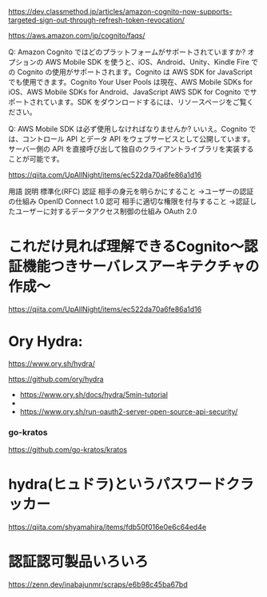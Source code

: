 https://dev.classmethod.jp/articles/amazon-cognito-now-supports-targeted-sign-out-through-refresh-token-revocation/

https://aws.amazon.com/jp/cognito/faqs/

Q: Amazon Cognito ではどのプラットフォームがサポートされていますか?
オプションの AWS Mobile SDK を使うと、iOS、Android、Unity、Kindle Fire での Cognito の使用がサポートされます。Cognito は AWS SDK for JavaScript でも使用できます。Cognito Your User Pools は現在、AWS Mobile SDKs for iOS、AWS Mobile SDKs for Android、JavaScript AWS SDK for Cognito でサポートされています。SDK をダウンロードするには、リソースページをご覧ください。

Q: AWS Mobile SDK は必ず使用しなければなりませんか?
いいえ。Cognito では、コントロール API とデータ API をウェブサービスとして公開しています。サーバー側の API を直接呼び出して独自のクライアントライブラリを実装することが可能です。


https://qiita.com/UpAllNight/items/ec522da70a6fe86a1d16

用語	説明	標準化(RFC)
認証	相手の身元を明らかにすること
→ユーザーの認証の仕組み	OpenID Connect 1.0
認可	相手に適切な権限を付与すること
→認証したユーザーに対するデータアクセス制御の仕組み	OAuth 2.0
# これだけ見れば理解できるCognito〜認証機能つきサーバレスアーキテクチャの作成〜
https://qiita.com/UpAllNight/items/ec522da70a6fe86a1d16


# Ory Hydra:
https://www.ory.sh/hydra/ 

https://github.com/ory/hydra

- https://www.ory.sh/docs/hydra/5min-tutorial
- 
- https://www.ory.sh/run-oauth2-server-open-source-api-security/

### go-kratos
https://github.com/go-kratos/kratos

# hydra(ヒュドラ)というパスワードクラッカー
https://qiita.com/shyamahira/items/fdb50f016e0e6c64ed4e

# 認証認可製品いろいろ
https://zenn.dev/inabajunmr/scraps/e6b98c45ba67bd
